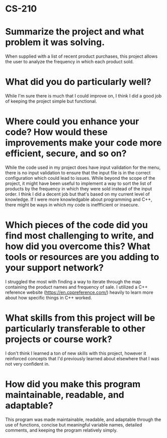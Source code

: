 # CS-210

# Summarize the project and what problem it was solving.
When supplied with a list of recent product purchases, this project allows the user to analyze the frequency in which each product sold.

# What did you do particularly well?
While I'm sure there is much that I could improve on, I think I did a good job of keeping the project simple but functional.

# Where could you enhance your code? How would these improvements make your code more efficient, secure, and so on?
While the code used in my project does have input validation for the menu, there is no input validation to ensure that the input file is in the correct configuration which could lead to issues. While beyond the scope of the project, it might have been useful to implement a way to sort the list of products by the frequency in which they were sold instead of the input order. I think I did a decent job but that's based on my current level of knowledge. If I were more knowledgable about programming and C++, there might be ways in which my code is ineffficient or insecure.

# Which pieces of the code did you find most challenging to write, and how did you overcome this? What tools or resources are you adding to your support network?
I struggled the most with finding a way to iterate through the map containing the product names and frequency of sale. I utilized a C++ reference website (https://en.cppreference.com/) heavily to learn more about how specific things in C++ worked.

# What skills from this project will be particularly transferable to other projects or course work?
I don't think I learned a ton of new skills with this project, however it reinforced concepts that I'd previously learned about elsewhere that I was not very confident in.

# How did you make this program maintainable, readable, and adaptable?
This program was made maintainable, readable, and adaptable through the use of functions, concise but meaningful variable names, detailed comments, and keeping the program relatively simply.
